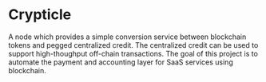# Crypticle

A node which provides a simple conversion service between blockchain tokens and pegged centralized credit. The centralized credit can be used to support high-thoughput off-chain transactions. The goal of this project is to automate the payment and accounting layer for SaaS services using blockchain.
